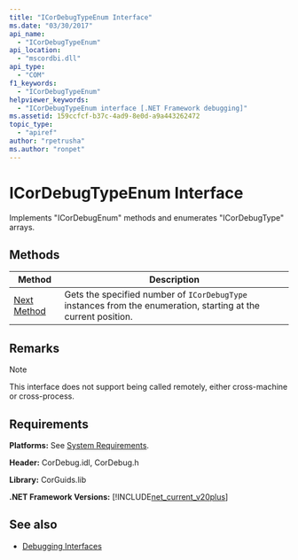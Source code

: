 ```yaml
---
title: "ICorDebugTypeEnum Interface"
ms.date: "03/30/2017"
api_name: 
  - "ICorDebugTypeEnum"
api_location: 
  - "mscordbi.dll"
api_type: 
  - "COM"
f1_keywords: 
  - "ICorDebugTypeEnum"
helpviewer_keywords: 
  - "ICorDebugTypeEnum interface [.NET Framework debugging]"
ms.assetid: 159ccfcf-b37c-4ad9-8e0d-a9a443262472
topic_type: 
  - "apiref"
author: "rpetrusha"
ms.author: "ronpet"
---
```

# ICorDebugTypeEnum Interface
Implements "ICorDebugEnum" methods and enumerates "ICorDebugType" arrays.  
  
## Methods  
  
|Method|Description|  
|------------|-----------------|  
|[Next Method](../../../../docs/framework/unmanaged-api/debugging/icordebugtypeenum-next-method.md)|Gets the specified number of `ICorDebugType` instances from the enumeration, starting at the current position.|  
  
## Remarks  
  
> [!NOTE]
>  This interface does not support being called remotely, either cross-machine or cross-process.  
  
## Requirements  
 **Platforms:** See [System Requirements](../../../../docs/framework/get-started/system-requirements.md).  
  
 **Header:** CorDebug.idl, CorDebug.h  
  
 **Library:** CorGuids.lib  
  
 **.NET Framework Versions:** [!INCLUDE[net_current_v20plus](../../../../includes/net-current-v20plus-md.md)]  
  
## See also
- [Debugging Interfaces](../../../../docs/framework/unmanaged-api/debugging/debugging-interfaces.md)
